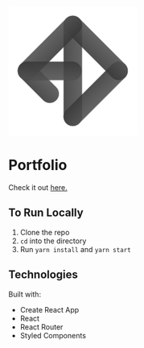 ![andrei dobrinski logo](./public/android-chrome-256x256.png)

# Portfolio

Check it out [here.](https://andreidobrinski.github.io/)

## To Run Locally

1. Clone the repo
2. `cd` into the directory
3. Run `yarn install` and `yarn start`

## Technologies

Built with:

- Create React App
- React
- React Router
- Styled Components
